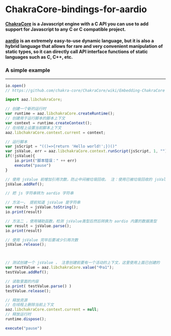 # ChakraCore-bindings-for-aardio
#### [ChakraCore](https://github.com/chakra-core/ChakraCore) is a Javascript engine with a C API you can use to add support for Javascript to any C or C compatible project. 
#### [aardio](http://www.aardio.com/)  is an extremely easy-to-use dynamic language, but it is also a hybrid language that allows for rare and very convenient manipulation of static types, so it can directly call API interface functions of static languages such as C, C++, etc.

### A simple example
***
```javascript
io.open()
// https://github.com/chakra-core/ChakraCore/wiki/Embedding-ChakraCore

import aaz.libchakraCore;

// 创建一个新的运行时
var runtime = aaz.libchakraCore.createRuntime();
// 创建用于运行脚本的脚本上下文
var context = runtime.createContext();
// 在线程上设置当前脚本上下文
aaz.libchakraCore.context.current = context;

// 运行脚本
var jsScript = "(()=>{return 'Hello world!';})()"
var jsValue, err = aaz.libchakraCore.context.runScript(jsScript, 1, "");
if(!jsValue){
	io.print("脚本错误：" ++ err)
	execute("pause")
}

// 使用 jsValue 前增加引用次数，防止中间被垃圾回收。 注：使用已被垃圾回收的 jsValue 会导致程序崩溃
jsValue.addRef();

// 把 js 字符串转为 aardio 字符串

// 方法一， 提前知道 jsValue 是字符串
var result = jsValue.toString();
io.print(result)

// 方法二 ，使用辅助函数，检测 jsValue类型后然后转换为 aardio 内置的数据类型
var result = jsValue.parse();
io.print(result)

// 使用 jsValue 完毕后要减少引用次数
jsValue.release();



// 测试创建一个 jsValue ， 注意创建前要有一个活动的上下文，这里使用上面已创建的
var testValue = aaz.libchakraCore.value("中a1");
testValue.addRef();

// 读取里面的内容
io.print( testValue.parse() )
testValue.release();

// 释放资源
// 在线程上删除当前上下文
aaz.libchakraCore.context.current = null;
// 释放运行时
runtime.dispose();

execute("pause")
```
